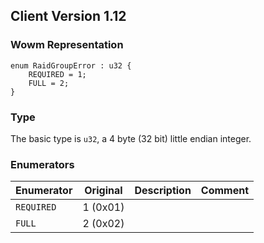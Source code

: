 ## Client Version 1.12

### Wowm Representation
```rust,ignore
enum RaidGroupError : u32 {
    REQUIRED = 1;    
    FULL = 2;    
}
```
### Type
The basic type is `u32`, a 4 byte (32 bit) little endian integer.
### Enumerators
| Enumerator | Original  | Description | Comment |
| --------- | -------- | ----------- | ------- |
| `REQUIRED` | 1 (0x01) |  |  |
| `FULL` | 2 (0x02) |  |  |
